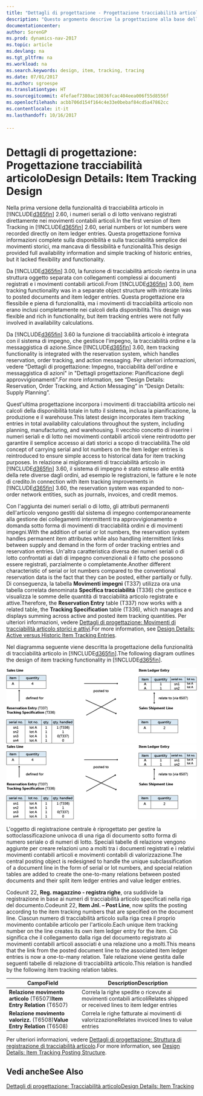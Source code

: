 ```yaml
---
title: "Dettagli di progettazione - Progettazione tracciabilità articolo"
description: "Questo argomento descrive la progettazione alla base della tracciabilità articolo in [! INCLUDA] [d365fin (includes/d365fin_md.md])."
documentationcenter: 
author: SorenGP
ms.prod: dynamics-nav-2017
ms.topic: article
ms.devlang: na
ms.tgt_pltfrm: na
ms.workload: na
ms.search.keywords: design, item, tracking, tracing
ms.date: 07/01/2017
ms.author: sgroespe
ms.translationtype: HT
ms.sourcegitcommit: 4fefaef7380ac10836fcac404eea006f55d8556f
ms.openlocfilehash: acbb706d154f164c4e33e0bebaf84cd5a47862cc
ms.contentlocale: it-it
ms.lasthandoff: 10/16/2017

---
```

# <a name="design-details-item-tracking-design"></a><span data-ttu-id="41013-103">Dettagli di progettazione: Progettazione tracciabilità articolo</span><span class="sxs-lookup"><span data-stu-id="41013-103">Design Details: Item Tracking Design</span></span>
<span data-ttu-id="41013-104">Nella prima versione della funzionalità di tracciabilità articolo in [!INCLUDE[d365fin](includes/d365fin_md.md)] 2.60, i numeri seriali o di lotto venivano registrati direttamente nei movimenti contabili articoli.</span><span class="sxs-lookup"><span data-stu-id="41013-104">In the first version of Item Tracking in [!INCLUDE[d365fin](includes/d365fin_md.md)] 2.60, serial numbers or lot numbers were recorded directly on item ledger entries.</span></span> <span data-ttu-id="41013-105">Questa progettazione forniva informazioni complete sulla disponibilità e sulla tracciabilità semplice dei movimenti storici, ma mancava di flessibilità e funzionalità.</span><span class="sxs-lookup"><span data-stu-id="41013-105">This design provided full availability information and simple tracking of historic entries, but it lacked flexibility and functionality.</span></span>  

<span data-ttu-id="41013-106">Da [!INCLUDE[d365fin](includes/d365fin_md.md)] 3.00, la funzione di tracciabilità articolo rientra in una struttura oggetto separata con collegamenti complessi ai documenti registrati e i movimenti contabili articoli.</span><span class="sxs-lookup"><span data-stu-id="41013-106">From [!INCLUDE[d365fin](includes/d365fin_md.md)] 3.00, item tracking functionality was in a separate object structure with intricate links to posted documents and item ledger entries.</span></span> <span data-ttu-id="41013-107">Questa progettazione era flessibile e piena di funzionalità, ma i movimenti di tracciabilità articolo non erano inclusi completamente nei calcoli della disponibilità.</span><span class="sxs-lookup"><span data-stu-id="41013-107">This design was flexible and rich in functionality, but item tracking entries were not fully involved in availability calculations.</span></span>  

<span data-ttu-id="41013-108">Da [!INCLUDE[d365fin](includes/d365fin_md.md)] 3.60 la funzione di tracciabilità articolo è integrata con il sistema di impegno, che gestisce l'impegno, la tracciabilità ordine e la messaggistica di azione.</span><span class="sxs-lookup"><span data-stu-id="41013-108">Since [!INCLUDE[d365fin](includes/d365fin_md.md)] 3.60, item tracking functionality is integrated with the reservation system, which handles reservation, order tracking, and action messaging.</span></span> <span data-ttu-id="41013-109">Per ulteriori informazioni, vedere “Dettagli di progettazione: Impegno, tracciabilità dell'ordine e messaggistica di azioni" in "Dettagli progettazione: Pianificazione degli approvvigionamenti".</span><span class="sxs-lookup"><span data-stu-id="41013-109">For more information, see “Design Details: Reservation, Order Tracking, and Action Messaging” in “Design Details: Supply Planning”.</span></span>  

<span data-ttu-id="41013-110">Quest'ultima progettazione incorpora i movimenti di tracciabilità articolo nei calcoli della disponibilità totale in tutto il sistema, inclusa la pianificazione, la produzione e il warehouse.</span><span class="sxs-lookup"><span data-stu-id="41013-110">This latest design incorporates item tracking entries in total availability calculations throughout the system, including planning, manufacturing, and warehousing.</span></span> <span data-ttu-id="41013-111">Il vecchio concetto di inserire i numeri seriali e di lotto nei movimenti contabili articoli viene reintrodotto per garantire il semplice accesso ai dati storici a scopo di tracciabilità.</span><span class="sxs-lookup"><span data-stu-id="41013-111">The old concept of carrying serial and lot numbers on the item ledger entries is reintroduced to ensure simple access to historical data for item tracking purposes.</span></span> <span data-ttu-id="41013-112">In relazione ai miglioramenti di tracciabilità articolo in [!INCLUDE[d365fin](includes/d365fin_md.md)] 3.60, il sistema di impegno è stato esteso alle entità della rete diverse dagli ordini, ad esempio le registrazioni, le fatture e le note di credito.</span><span class="sxs-lookup"><span data-stu-id="41013-112">In connection with item tracking improvements in [!INCLUDE[d365fin](includes/d365fin_md.md)] 3.60, the reservation system was expanded to non-order network entities, such as journals, invoices, and credit memos.</span></span>  

<span data-ttu-id="41013-113">Con l'aggiunta dei numeri seriali o di lotto, gli attributi permanenti dell'articolo vengono gestiti dal sistema di impegno contemporaneamente alla gestione dei collegamenti intermittenti tra approvvigionamento e domanda sotto forma di movimenti di tracciabilità ordini e di movimenti impegni.</span><span class="sxs-lookup"><span data-stu-id="41013-113">With the addition of serial or lot numbers, the reservation system handles permanent item attributes while also handling intermittent links between supply and demand in the form of order tracking entries and reservation entries.</span></span> <span data-ttu-id="41013-114">Un'altra caratteristica diversa dei numeri seriali o di lotto confrontati ai dati di impegno convenzionali è il fatto che possono essere registrati, parzialmente o completamente.</span><span class="sxs-lookup"><span data-stu-id="41013-114">Another different characteristic of serial or lot numbers compared to the conventional reservation data is the fact that they can be posted, either partially or fully.</span></span> <span data-ttu-id="41013-115">Di conseguenza, la tabella **Movimenti impegni** (T337) utilizza ora una tabella correlata denominata **Specifica tracciabilità** (T336) che gestisce e visualizza le somme delle quantità di tracciabilità articolo registrate e attive.</span><span class="sxs-lookup"><span data-stu-id="41013-115">Therefore, the **Reservation Entry** table (T337) now works with a related table, the **Tracking Specification** table (T336), which manages and displays summing across active and posted item tracking quantities.</span></span> <span data-ttu-id="41013-116">Per ulteriori informazioni, vedere [Dettagli di progettazione: Movimenti di tracciabilità articolo storici e attivi](design-details-active-versus-historic-item-tracking-entries.md).</span><span class="sxs-lookup"><span data-stu-id="41013-116">For more information, see [Design Details: Active versus Historic Item Tracking Entries](design-details-active-versus-historic-item-tracking-entries.md).</span></span>  

<span data-ttu-id="41013-117">Nel diagramma seguente viene descritta la progettazione della funzionalità di tracciabilità articolo in [!INCLUDE[d365fin](includes/d365fin_md.md)].</span><span class="sxs-lookup"><span data-stu-id="41013-117">The following diagram outlines the design of item tracking functionality in [!INCLUDE[d365fin](includes/d365fin_md.md)].</span></span>  

<span data-ttu-id="41013-118">![Progettazione tracciabilità articolo](media/design_details_item_tracking_design.png "design_details_item_tracking_design")</span><span class="sxs-lookup"><span data-stu-id="41013-118">![Item tracking design](media/design_details_item_tracking_design.png "design_details_item_tracking_design")</span></span>  

<span data-ttu-id="41013-119">L'oggetto di registrazione centrale è riprogettato per gestire la sottoclassificazione univoca di una riga di documento sotto forma di numero seriale o di numeri di lotto. Speciali tabelle di relazione vengono aggiunte per creare relazioni uno a molti tra i documenti registrati e i relativi movimenti contabili articoli e movimenti contabili di valorizzazione.</span><span class="sxs-lookup"><span data-stu-id="41013-119">The central posting object is redesigned to handle the unique subclassification of a document line in the form of serial or lot numbers, and special relation tables are added to create the one-to-many relations between posted documents and their split item ledger entries and value ledger entries.</span></span>  

<span data-ttu-id="41013-120">Codeunit 22, **Reg. magazzino - registra righe**, ora suddivide la registrazione in base ai numeri di tracciabilità articolo specificati nella riga del documento.</span><span class="sxs-lookup"><span data-stu-id="41013-120">Codeunit 22, **Item Jnl. – Post Line**, now splits the posting according to the item tracking numbers that are specified on the document line.</span></span> <span data-ttu-id="41013-121">Ciascun numero di tracciabilità articolo sulla riga crea il proprio movimento contabile articolo per l'articolo.</span><span class="sxs-lookup"><span data-stu-id="41013-121">Each unique item tracking number on the line creates its own item ledger entry for the item.</span></span> <span data-ttu-id="41013-122">Ciò significa che il collegamento dalla riga del documento registrato ai movimenti contabili articoli associati è una relazione uno a molti.</span><span class="sxs-lookup"><span data-stu-id="41013-122">This means that the link from the posted document line to the associated item ledger entries is now a one-to-many relation.</span></span> <span data-ttu-id="41013-123">Tale relazione viene gestita dalle seguenti tabelle di relazione di tracciabilità articolo.</span><span class="sxs-lookup"><span data-stu-id="41013-123">This relation is handled by the following item tracking relation tables.</span></span>  

|<span data-ttu-id="41013-124">Campo</span><span class="sxs-lookup"><span data-stu-id="41013-124">Field</span></span>|<span data-ttu-id="41013-125">Description</span><span class="sxs-lookup"><span data-stu-id="41013-125">Description</span></span>|  
|---------------|---------------------------------------|  
|<span data-ttu-id="41013-126">**Relazione movimento articolo** (T6507)</span><span class="sxs-lookup"><span data-stu-id="41013-126">**Item Entry Relation** (T6507)</span></span>|<span data-ttu-id="41013-127">Correla la righe spedite o ricevute ai movimenti contabili articoli</span><span class="sxs-lookup"><span data-stu-id="41013-127">Relates shipped or received lines to item ledger entries</span></span>|  
|<span data-ttu-id="41013-128">**Relazione movimento valorizz.** (T6508)</span><span class="sxs-lookup"><span data-stu-id="41013-128">**Value Entry Relation** (T6508)</span></span>|<span data-ttu-id="41013-129">Correla le righe fatturate ai movimenti di valorizzazione</span><span class="sxs-lookup"><span data-stu-id="41013-129">Relates invoiced lines to value entries</span></span>|  

<span data-ttu-id="41013-130">Per ulteriori informazioni, vedere [Dettagli di progettazione: Struttura di registrazione di tracciabilità articolo](design-details-item-tracking-posting-structure.md).</span><span class="sxs-lookup"><span data-stu-id="41013-130">For more information, see [Design Details: Item Tracking Posting Structure](design-details-item-tracking-posting-structure.md).</span></span>  

## <a name="see-also"></a><span data-ttu-id="41013-131">Vedi anche</span><span class="sxs-lookup"><span data-stu-id="41013-131">See Also</span></span>  
[<span data-ttu-id="41013-132">Dettagli di progettazione: Tracciabilità articolo</span><span class="sxs-lookup"><span data-stu-id="41013-132">Design Details: Item Tracking</span></span>](design-details-item-tracking.md)

